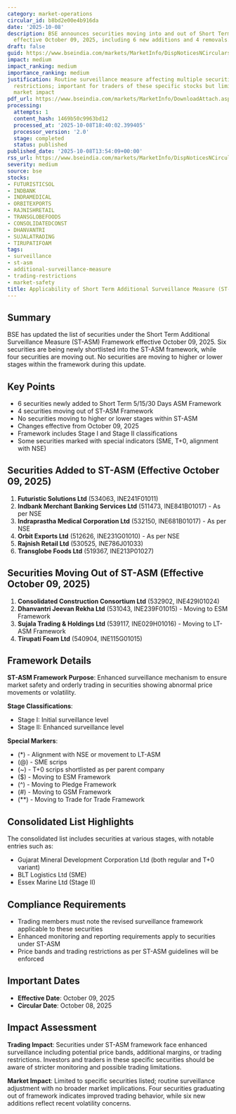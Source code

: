 ```yaml
---
category: market-operations
circular_id: b8bd2e00e4b916da
date: '2025-10-08'
description: BSE announces securities moving into and out of Short Term ASM Framework
  effective October 09, 2025, including 6 new additions and 4 removals.
draft: false
guid: https://www.bseindia.com/markets/MarketInfo/DispNoticesNCirculars.aspx?Noticeid={F42EAF57-F2E8-498B-837B-66C5A8A88F3F}&noticeno=20251008-56&dt=10/08/2025&icount=56&totcount=67&flag=0
impact: medium
impact_ranking: medium
importance_ranking: medium
justification: Routine surveillance measure affecting multiple securities with trading
  restrictions; important for traders of these specific stocks but limited broader
  market impact
pdf_url: https://www.bseindia.com/markets/MarketInfo/DownloadAttach.aspx?id=20251008-56&attachedId=bf8a1e74-002d-41b8-8394-9fabe0018f5a
processing:
  attempts: 1
  content_hash: 1469b50c9963bd12
  processed_at: '2025-10-08T18:40:02.399405'
  processor_version: '2.0'
  stage: completed
  status: published
published_date: '2025-10-08T13:54:09+00:00'
rss_url: https://www.bseindia.com/markets/MarketInfo/DispNoticesNCirculars.aspx?Noticeid={F42EAF57-F2E8-498B-837B-66C5A8A88F3F}&noticeno=20251008-56&dt=10/08/2025&icount=56&totcount=67&flag=0
severity: medium
source: bse
stocks:
- FUTURISTICSOL
- INDBANK
- INDRAMEDICAL
- ORBITEXPORTS
- RAJNISHRETAIL
- TRANSGLOBEFOODS
- CONSOLIDATEDCONST
- DHANVANTRI
- SUJALATRADING
- TIRUPATIFOAM
tags:
- surveillance
- st-asm
- additional-surveillance-measure
- trading-restrictions
- market-safety
title: Applicability of Short Term Additional Surveillance Measure (ST-ASM)
---
```


## Summary

BSE has updated the list of securities under the Short Term Additional Surveillance Measure (ST-ASM) Framework effective October 09, 2025. Six securities are being newly shortlisted into the ST-ASM framework, while four securities are moving out. No securities are moving to higher or lower stages within the framework during this update.

## Key Points

- 6 securities newly added to Short Term 5/15/30 Days ASM Framework
- 4 securities moving out of ST-ASM Framework
- No securities moving to higher or lower stages within ST-ASM
- Changes effective from October 09, 2025
- Framework includes Stage I and Stage II classifications
- Some securities marked with special indicators (SME, T+0, alignment with NSE)

## Securities Added to ST-ASM (Effective October 09, 2025)

1. **Futuristic Solutions Ltd** (534063, INE241F01011)
2. **Indbank Merchant Banking Services Ltd** (511473, INE841B01017) - As per NSE
3. **Indraprastha Medical Corporation Ltd** (532150, INE681B01017) - As per NSE
4. **Orbit Exports Ltd** (512626, INE231G01010) - As per NSE
5. **Rajnish Retail Ltd** (530525, INE786J01033)
6. **Transglobe Foods Ltd** (519367, INE213P01027)

## Securities Moving Out of ST-ASM (Effective October 09, 2025)

1. **Consolidated Construction Consortium Ltd** (532902, INE429I01024)
2. **Dhanvantri Jeevan Rekha Ltd** (531043, INE239F01015) - Moving to ESM Framework
3. **Sujala Trading & Holdings Ltd** (539117, INE029H01016) - Moving to LT-ASM Framework
4. **Tirupati Foam Ltd** (540904, INE115G01015)

## Framework Details

**ST-ASM Framework Purpose**: Enhanced surveillance mechanism to ensure market safety and orderly trading in securities showing abnormal price movements or volatility.

**Stage Classifications**:
- Stage I: Initial surveillance level
- Stage II: Enhanced surveillance level

**Special Markers**:
- (*) - Alignment with NSE or movement to LT-ASM
- (@) - SME scrips
- (~) - T+0 scrips shortlisted as per parent company
- ($) - Moving to ESM Framework
- (^) - Moving to Pledge Framework
- (#) - Moving to GSM Framework
- (**) - Moving to Trade for Trade Framework

## Consolidated List Highlights

The consolidated list includes securities at various stages, with notable entries such as:
- Gujarat Mineral Development Corporation Ltd (both regular and T+0 variant)
- BLT Logistics Ltd (SME)
- Essex Marine Ltd (Stage II)

## Compliance Requirements

- Trading members must note the revised surveillance framework applicable to these securities
- Enhanced monitoring and reporting requirements apply to securities under ST-ASM
- Price bands and trading restrictions as per ST-ASM guidelines will be enforced

## Important Dates

- **Effective Date**: October 09, 2025
- **Circular Date**: October 08, 2025

## Impact Assessment

**Trading Impact**: Securities under ST-ASM framework face enhanced surveillance including potential price bands, additional margins, or trading restrictions. Investors and traders in these specific securities should be aware of stricter monitoring and possible trading limitations.

**Market Impact**: Limited to specific securities listed; routine surveillance adjustment with no broader market implications. Four securities graduating out of framework indicates improved trading behavior, while six new additions reflect recent volatility concerns.